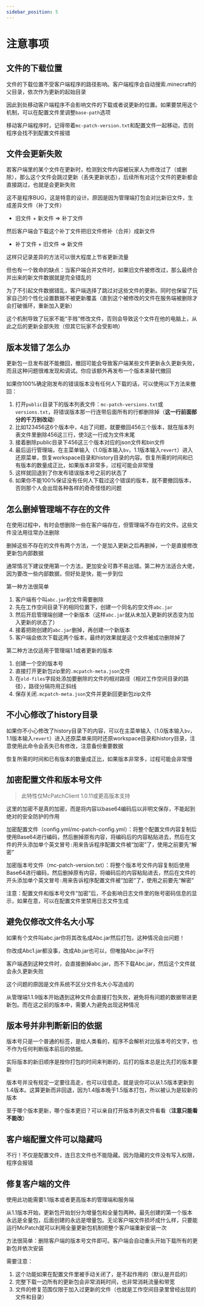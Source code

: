```yaml
---
sidebar_position: 5
---
```


# 注意事项

## 文件的下载位置

文件的下载位置不受客户端程序的路径影响。客户端程序会自动搜索.minecraft的父目录，依次作为更新的起始目录

因此到处移动客户端程序不会影响文件的下载或者说更新的位置。如果要禁用这个机制，可以在配置文件里调整`base-path`选项

移动客户端程序时，记得带着`mc-patch-version.txt`和配置文件一起移动，否则程序会找不到配置文件报错

## 文件会更新失败

若客户端里的某个文件在更新时，检测到文件内容被玩家人为修改过了（或删除），那么这个文件会跳过更新（丢失更新状态），后续所有对这个文件的更新都会直接跳过，也就是会更新失败

这不是程序BUG，这是特意的设计。原因是因为管理端打包会对比新旧文件，生成差异文件（补丁文件）

+ 旧文件 + 新文件 => 补丁文件

然后客户端会下载这个补丁文件把旧文件修补（合并）成新文件

+ 补丁文件 + 旧文件 => 新文件

这样只记录差异的方法可以很大程度上节省更新流量

但也有一个致命的缺点：当客户端合并文件时，如果旧文件被修改过，那么最终合并出来的新文件数据就是完全错乱的

为了不引起文件数据错乱，客户端选择了跳过对这些文件的更新。同时也保留了玩家自己的个性化设置数据不被更新覆盖（直到这个被修改的文件在服务端被删除才会打破循环，重新加入更新）

这个机制导致了玩家不能“手贱”修改文件，否则会导致这个文件在他的电脑上，从此之后的更新全部失败（但其它玩家不会受影响）

## 版本发错了怎么办

更新包一旦发布就不能撤回，撤回可能会导致客户端某些文件更新永久更新失败，而且这种问题很难发现和调试。你应该额外再发布一个版本来替代撤回

如果你100%确定刚发布的错误版本没有任何人下载的话，可以使用以下方法来撤回：

1. 打开`public`目录下的版本列表文件：`mc-patch-versions.txt`或`versions.txt`，将错误版本那一行连带后面所有的行都删除掉（**这一行前面部分的千万别改动**）
2. 比如123456这6个版本中，4出了问题，就要撤回456三个版本，就在版本列表文件里删除456这三行，使3这一行成为文件末尾
3. 接着删除public目录下456这三个版本对应的json文件和bin文件
4. 最后运行管理端，在主菜单输入（1.0版本输入`bv`，1.1版本输入`revert`）进入还原菜单，恢复workspace目录和history目录的内容。恢复所需的时间和已有版本的数量成正比，如果版本非常多，过程可能会非常慢
5. 这样就回退到了你发布错误版本号之前的状态了
6. 如果你不能100%保证没有任何人下载过这个错误的版本，就不要撤回版本，否则那个人会出现各种各样的奇奇怪怪的问题

## 怎么删掉管理端不存在的文件

在使用过程中，有时会想删除一些在客户端存在，但管理端不存在的文件。这些文件没法用往常办法删除

删掉这些不存在的文件有两个方法，一个是加入更新之后再删掉，一个是直接修改更新包内部数据

通常情况下建议使用第一个方法，更加安全可靠不易出错。第二种方法适合大佬，因为要改一些内部数据，但好处是快，能一步到位

第一种方法很简单

1. 客户端有个叫`abc.jar`的文件需要删除
2. 先在工作空间目录下的相同位置下，创建一个同名的空文件`abc.jar`
3. 然后开启管理端创建一个新版本（这样`abc.jar`就从未加入更新的状态变为加入更新的状态了）
4. 接着把刚创建的`abc.jar`删掉，再创建一个新版本
5. 客户端会依次下载这两个版本，最终的效果就是这个文件被成功删除掉了

第二种方法仅适用于管理端1.1或者更新的版本

1. 创建一个空的版本号
2. 直接打开更新包zip里的`.mcpatch-meta.json`文件
3. 在`old-files`字段处添加要删除的文件的相对路径（相对工作空间目录的路径），路径分隔符用正斜线
4. 保存关闭`.mcpatch-meta.json`文件并更新回更新包zip文件

## 不小心修改了history目录

如果你不小心修改了history目录下的内容，可以在主菜单输入（1.0版本输入`bv`，1.1版本输入`revert`）进入还原菜单来同时还原workspace目录和history目录，注意使用此命令会丢失已有修改，注意备份重要数据

恢复所需的时间和已有版本的数量成正比，如果版本非常多，过程可能会非常慢

## 加密配置文件和版本号文件

> 此特性仅McPatchClient 1.0.11或更高版本支持

这里的加密不是真的加密，而是将内容以base64编码后以非明文保存，不能起到绝对的安全防护的作用

加密配置文件（config.yml/mc-patch-config.yml）：将整个配置文件内容复制后使用Base64进行编码，然后删掉原有内容，将编码后的内容粘贴进去，然后在文件的开头添加单个英文冒号`:`用来告诉程序配置文件被“加密”了，使用之前要先“解密”

加密版本号文件（mc-patch-version.txt）：将整个版本号文件内容复制后使用Base64进行编码，然后删掉原有内容，将编码后的内容粘贴进去，然后在文件的开头添加单个英文冒号`:`用来告诉程序配置文件被“加密”了，使用之前要先“解密”

注意：配置文件和版本号文件“加密”后，不会影响日志文件里的账号密码信息的显示，如果在意，可以在配置文件里禁用日志文件生成

## 避免仅修改文件名大小写

如果有个文件叫abc.jar你将其改名成Abc.jar然后打包，这种情况会出问题！

你改成Abc1.jar都没事，改成Ab.jar也可以，但唯独Abc.jar不行

客户端遇到这种文件时，会直接删掉abc.jar，而不下载Abc.jar，然后这个文件就会永久更新失败

这个问题的原因是文件系统不区分文件名大小写造成的

从管理端1.1.9版本开始遇到这种文件会直接打包失败，避免将有问题的数据带进更新包。而在这之前的版本中，需要人为避免出现这种情况

## 版本号并非判断新旧的依据

版本号只是一个普通的标签，是给人类看的，程序不会解析对比版本号的文字，也不作为任何判断版本前后的依据。

实际版本的新旧顺序是按你打包的时间来判断的，后打的版本总是比先打的版本要新

版本号并没有规定一定要往高走，也可以往低走。就是说你可以从1.5版本更新到1.4版本。这算更新而非回退，因为1.4版本晚于1.5版本打包，所以被认为是较新的版本

至于哪个版本更新，哪个版本更旧？可以亲自打开版本列表文件看看（**注意只能看不能改**）

## 客户端配置文件可以隐藏吗

不行！不仅是配置文件，连日志文件也不能隐藏。因为隐藏的文件没有写入权限，程序会报错

## 修复客户端的文件

使用此功能需要1.1版本或者更高版本的管理端和服务端

从1.1版本开始，更新包开始划分为增量包和全量包两种。最先创建的第一个版本永远是全量包，后面创建的永远是增量包。无论客户端文件损坏成什么样，只要能运行McPatch就可以利用全量更新包机制把整个客户端重新安装一次

方法很简单：删除客户端的版本号文件即可。客户端会自动重头开始下载所有的更新包并依次安装

需要注意：

1. 这个功能如果在配置文件里被手动关闭了，是不起作用的（默认是开启的）
2. 完整下载一边所有的更新包会非常消耗时间，也非常消耗流量和带宽
3. 文件的修复范围仅限于加入过更新的文件（也就是工作空间目录里曾经出现的文件和目录）

